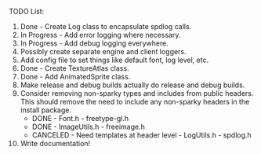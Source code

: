 TODO List:

1. Done - Create Log class to encapsulate spdlog calls.
2. In Progress - Add error logging where necessary.
3. In Progress - Add debug logging everywhere.
4. Possibly create separate engine and client loggers.
5. Add config file to set things like default font, log level, etc.
6. Done - Create TextureAtlas class.
7. Done - Add AnimatedSprite class.
8. Make release and debug builds actually do release and debug builds.
9. Consider removing non-sparky types and includes from public headers. This should remove the need
to include any non-sparky headers in the install package.
    - DONE - Font.h - freetype-gl.h
    - DONE - ImageUtils.h - freeimage.h
    - CANCELED - Need templates at header level - LogUtils.h - spdlog.h
10. Write documentation!

